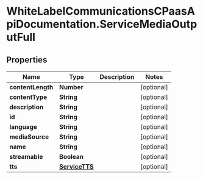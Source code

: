 # WhiteLabelCommunicationsCPaasApiDocumentation.ServiceMediaOutputFull

## Properties

Name | Type | Description | Notes
------------ | ------------- | ------------- | -------------
**contentLength** | **Number** |  | [optional] 
**contentType** | **String** |  | [optional] 
**description** | **String** |  | [optional] 
**id** | **String** |  | [optional] 
**language** | **String** |  | [optional] 
**mediaSource** | **String** |  | [optional] 
**name** | **String** |  | [optional] 
**streamable** | **Boolean** |  | [optional] 
**tts** | [**ServiceTTS**](ServiceTTS.md) |  | [optional] 



